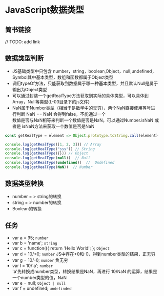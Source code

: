 # JavaScript数据类型
## 简书链接
 // TODO: add link
## 数据类型判断
- JS基础类型中只包含 number，string，boolean,Object，null,undefined，Symbol其中基本类型，数组和函数都属于Object类型     
- 调用typeOf方法，只能获取到数据属于哪一种基本类型，并且默认Null是属于输出为Object类型    
- 可以通过封装一个getRealType方法获取到实际的具体类型，可以具体到Array，Null等类型(L-03目录下的js文件)     
- NaN属于Number类型（相当于是数学中的无穷），两个NaN直接使用等号进行判断 NaN == NaN 会得到false，不能通过一个     
    数值是否与NaN相等来判断一个数值是否是NaN。可以通过Number.isNaN 或者是 isNaN方法来获取一个数值是否是NaN

```javascript
const getRealType = element => Object.prototype.toString.call(element).replace(/[\[\] ]|(object)/g, '')

console.log(getRealType([1, 2, 3])) // Array
console.log(getRealType("sss")) // String
console.log(getRealType({})) // Object
console.log(getRealType(null))  // Null
console.log(getRealType(undefined))  //  Undefined
console.log(getRealType(NaN))  // Number

```
## 数据类型转换
- number = > string的转换
- string = > number的转换
- Boolean的转换


## 任务
- var a = 95;  `number`
- var b = 'name';  `string`
- var c = function(){ return 'Hello World'; };  `Object`
- var d = 10/+0; `number` JS中存在+0和-0，得到number类型的结果，正无穷
- var g = 10/-0;  `number` 负无穷
- var l = 10/'a'; 
    `number`    
    'a'先转换成number类型，转换结果是NaN，再进行 10/NaN 的运算，结果是一个number类型的值，NaN
- var e = null;  `Object | null`
- var f = undefined; `undefinded`